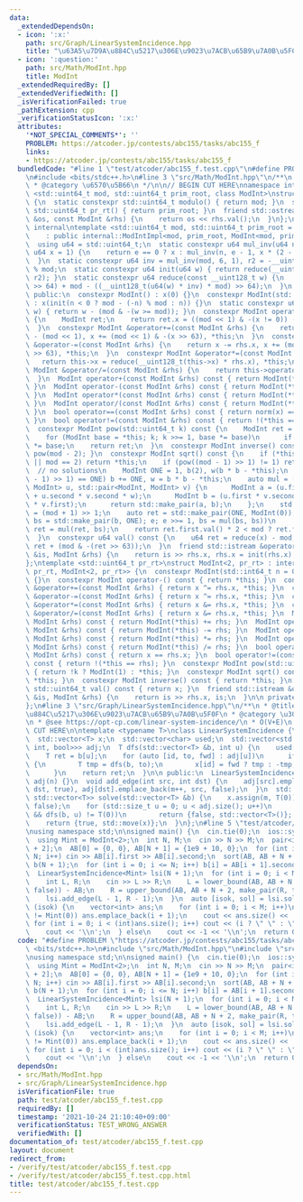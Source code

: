 ```yaml
---
data:
  _extendedDependsOn:
  - icon: ':x:'
    path: src/Graph/LinearSystemIncidence.hpp
    title: "\u63A5\u7D9A\u884C\u5217\u306E\u9023\u7ACB\u65B9\u7A0B\u5F0F"
  - icon: ':question:'
    path: src/Math/ModInt.hpp
    title: ModInt
  _extendedRequiredBy: []
  _extendedVerifiedWith: []
  _isVerificationFailed: true
  _pathExtension: cpp
  _verificationStatusIcon: ':x:'
  attributes:
    '*NOT_SPECIAL_COMMENTS*': ''
    PROBLEM: https://atcoder.jp/contests/abc155/tasks/abc155_f
    links:
    - https://atcoder.jp/contests/abc155/tasks/abc155_f
  bundledCode: "#line 1 \"test/atcoder/abc155_f.test.cpp\"\n#define PROBLEM \"https://atcoder.jp/contests/abc155/tasks/abc155_f\"\
    \n#include <bits/stdc++.h>\n#line 3 \"src/Math/ModInt.hpp\"\n/**\n * @title ModInt\n\
    \ * @category \u6570\u5B66\n */\n\n// BEGIN CUT HERE\nnamespace internal {\ntemplate\
    \ <std::uint64_t mod, std::uint64_t prim_root, class ModInt>\nstruct ModIntImpl\
    \ {\n  static constexpr std::uint64_t modulo() { return mod; }\n  static constexpr\
    \ std::uint64_t pr_rt() { return prim_root; }\n  friend std::ostream &operator<<(std::ostream\
    \ &os, const ModInt &rhs) {\n    return os << rhs.val();\n  }\n};\n}  // namespace\
    \ internal\ntemplate <std::uint64_t mod, std::uint64_t prim_root = 0>\nclass ModInt\n\
    \    : public internal::ModIntImpl<mod, prim_root, ModInt<mod, prim_root>> {\n\
    \  using u64 = std::uint64_t;\n  static constexpr u64 mul_inv(u64 n, int e = 6,\
    \ u64 x = 1) {\n    return e == 0 ? x : mul_inv(n, e - 1, x * (2 - x * n));\n\
    \  }\n  static constexpr u64 inv = mul_inv(mod, 6, 1), r2 = -__uint128_t(mod)\
    \ % mod;\n  static constexpr u64 init(u64 w) { return reduce(__uint128_t(w) *\
    \ r2); }\n  static constexpr u64 reduce(const __uint128_t w) {\n    return u64(w\
    \ >> 64) + mod - ((__uint128_t(u64(w) * inv) * mod) >> 64);\n  }\n  u64 x;\n\n\
    \ public:\n  constexpr ModInt() : x(0) {}\n  constexpr ModInt(std::int64_t n)\
    \ : x(init(n < 0 ? mod - (-n) % mod : n)) {}\n  static constexpr u64 norm(u64\
    \ w) { return w - (mod & -(w >= mod)); }\n  constexpr ModInt operator-() const\
    \ {\n    ModInt ret;\n    return ret.x = ((mod << 1) & -(x != 0)) - x, ret;\n\
    \  }\n  constexpr ModInt &operator+=(const ModInt &rhs) {\n    return x += rhs.x\
    \ - (mod << 1), x += (mod << 1) & -(x >> 63), *this;\n  }\n  constexpr ModInt\
    \ &operator-=(const ModInt &rhs) {\n    return x -= rhs.x, x += (mod << 1) & -(x\
    \ >> 63), *this;\n  }\n  constexpr ModInt &operator*=(const ModInt &rhs) {\n \
    \   return this->x = reduce(__uint128_t(this->x) * rhs.x), *this;\n  }\n  constexpr\
    \ ModInt &operator/=(const ModInt &rhs) {\n    return this->operator*=(rhs.inverse());\n\
    \  }\n  ModInt operator+(const ModInt &rhs) const { return ModInt(*this) += rhs;\
    \ }\n  ModInt operator-(const ModInt &rhs) const { return ModInt(*this) -= rhs;\
    \ }\n  ModInt operator*(const ModInt &rhs) const { return ModInt(*this) *= rhs;\
    \ }\n  ModInt operator/(const ModInt &rhs) const { return ModInt(*this) /= rhs;\
    \ }\n  bool operator==(const ModInt &rhs) const { return norm(x) == norm(rhs.x);\
    \ }\n  bool operator!=(const ModInt &rhs) const { return !(*this == rhs); }\n\
    \  constexpr ModInt pow(std::uint64_t k) const {\n    ModInt ret = ModInt(1);\n\
    \    for (ModInt base = *this; k; k >>= 1, base *= base)\n      if (k & 1) ret\
    \ *= base;\n    return ret;\n  }\n  constexpr ModInt inverse() const { return\
    \ pow(mod - 2); }\n  constexpr ModInt sqrt() const {\n    if (*this == ModInt(0)\
    \ || mod == 2) return *this;\n    if (pow((mod - 1) >> 1) != 1) return ModInt(0);\
    \  // no solutions\n    ModInt ONE = 1, b(2), w(b * b - *this);\n    while (w.pow((mod\
    \ - 1) >> 1) == ONE) b += ONE, w = b * b - *this;\n    auto mul = [&](std::pair<ModInt,\
    \ ModInt> u, std::pair<ModInt, ModInt> v) {\n      ModInt a = (u.first * v.first\
    \ + u.second * v.second * w);\n      ModInt b = (u.first * v.second + u.second\
    \ * v.first);\n      return std::make_pair(a, b);\n    };\n    std::uint64_t e\
    \ = (mod + 1) >> 1;\n    auto ret = std::make_pair(ONE, ModInt(0));\n    for (auto\
    \ bs = std::make_pair(b, ONE); e; e >>= 1, bs = mul(bs, bs))\n      if (e & 1)\
    \ ret = mul(ret, bs);\n    return ret.first.val() * 2 < mod ? ret.first : -ret.first;\n\
    \  }\n  constexpr u64 val() const {\n    u64 ret = reduce(x) - mod;\n    return\
    \ ret + (mod & -(ret >> 63));\n  }\n  friend std::istream &operator>>(std::istream\
    \ &is, ModInt &rhs) {\n    return is >> rhs.x, rhs.x = init(rhs.x), is;\n  }\n\
    };\ntemplate <std::uint64_t pr_rt>\nstruct ModInt<2, pr_rt> : internal::ModIntImpl<2,\
    \ pr_rt, ModInt<2, pr_rt>> {\n  constexpr ModInt(std::int64_t n = 0) : x(n & 1)\
    \ {}\n  constexpr ModInt operator-() const { return *this; }\n  constexpr ModInt\
    \ &operator+=(const ModInt &rhs) { return x ^= rhs.x, *this; }\n  constexpr ModInt\
    \ &operator-=(const ModInt &rhs) { return x ^= rhs.x, *this; }\n  constexpr ModInt\
    \ &operator*=(const ModInt &rhs) { return x &= rhs.x, *this; }\n  constexpr ModInt\
    \ &operator/=(const ModInt &rhs) { return x &= rhs.x, *this; }\n  ModInt operator+(const\
    \ ModInt &rhs) const { return ModInt(*this) += rhs; }\n  ModInt operator-(const\
    \ ModInt &rhs) const { return ModInt(*this) -= rhs; }\n  ModInt operator*(const\
    \ ModInt &rhs) const { return ModInt(*this) *= rhs; }\n  ModInt operator/(const\
    \ ModInt &rhs) const { return ModInt(*this) /= rhs; }\n  bool operator==(const\
    \ ModInt &rhs) const { return x == rhs.x; }\n  bool operator!=(const ModInt &rhs)\
    \ const { return !(*this == rhs); }\n  constexpr ModInt pow(std::uint64_t k) const\
    \ { return !k ? ModInt(1) : *this; }\n  constexpr ModInt sqrt() const { return\
    \ *this; }\n  constexpr ModInt inverse() const { return *this; }\n  constexpr\
    \ std::uint64_t val() const { return x; }\n  friend std::istream &operator>>(std::istream\
    \ &is, ModInt &rhs) {\n    return is >> rhs.x, is;\n  }\n\n private:\n  bool x;\n\
    };\n#line 3 \"src/Graph/LinearSystemIncidence.hpp\"\n/**\n * @title \u63A5\u7D9A\
    \u884C\u5217\u306E\u9023\u7ACB\u65B9\u7A0B\u5F0F\n * @category \u30B0\u30E9\u30D5\
    \n * @see https://opt-cp.com/linear-system-incidence/\n * O(V+E)\n */\n\n// BEGIN\
    \ CUT HERE\n\ntemplate <typename T>\nclass LinearSystemIncidence {\n  int m;\n\
    \  std::vector<T> x;\n  std::vector<char> used;\n  std::vector<std::vector<std::tuple<int,\
    \ int, bool>>> adj;\n  T dfs(std::vector<T> &b, int u) {\n    used[u] = true;\n\
    \    T ret = b[u];\n    for (auto [id, to, fwd] : adj[u])\n      if (!used[to])\
    \ {\n        T tmp = dfs(b, to);\n        x[id] = fwd ? tmp : -tmp, ret += tmp;\n\
    \      }\n    return ret;\n  }\n\n public:\n  LinearSystemIncidence(int n) : m(0),\
    \ adj(n) {}\n  void add_edge(int src, int dst) {\n    adj[src].emplace_back(m,\
    \ dst, true), adj[dst].emplace_back(m++, src, false);\n  }\n  std::pair<bool,\
    \ std::vector<T>> solve(std::vector<T> &b) {\n    x.assign(m, T(0)), used.assign(adj.size(),\
    \ false);\n    for (std::size_t u = 0; u < adj.size(); u++)\n      if (!used[u]\
    \ && dfs(b, u) != T(0))\n        return {false, std::vector<T>()};  // no sloution\n\
    \    return {true, std::move(x)};\n  }\n};\n#line 5 \"test/atcoder/abc155_f.test.cpp\"\
    \nusing namespace std;\n\nsigned main() {\n  cin.tie(0);\n  ios::sync_with_stdio(0);\n\
    \  using Mint = ModInt<2>;\n  int N, M;\n  cin >> N >> M;\n  pair<int, bool> AB[N\
    \ + 2];\n  AB[0] = {0, 0}, AB[N + 1] = {1e9 + 10, 0};\n  for (int i = 1; i <=\
    \ N; i++) cin >> AB[i].first >> AB[i].second;\n  sort(AB, AB + N + 2);\n  vector<Mint>\
    \ b(N + 1);\n  for (int i = 0; i <= N; i++) b[i] = AB[i + 1].second ^ AB[i].second;\n\
    \  LinearSystemIncidence<Mint> lsi(N + 1);\n  for (int i = 0; i < M; i++) {\n\
    \    int L, R;\n    cin >> L >> R;\n    L = lower_bound(AB, AB + N + 2, make_pair(L,\
    \ false)) - AB;\n    R = upper_bound(AB, AB + N + 2, make_pair(R, true)) - AB;\n\
    \    lsi.add_edge(L - 1, R - 1);\n  }\n  auto [isok, sol] = lsi.solve(b);\n  if\
    \ (isok) {\n    vector<int> ans;\n    for (int i = 0; i < M; i++)\n      if (sol[i]\
    \ != Mint(0)) ans.emplace_back(i + 1);\n    cout << ans.size() << '\\n';\n   \
    \ for (int i = 0; i < (int)ans.size(); i++) cout << (i ? \" \" : \"\") << ans[i];\n\
    \    cout << '\\n';\n  } else\n    cout << -1 << '\\n';\n  return 0;\n}\n"
  code: "#define PROBLEM \"https://atcoder.jp/contests/abc155/tasks/abc155_f\"\n#include\
    \ <bits/stdc++.h>\n#include \"src/Math/ModInt.hpp\"\n#include \"src/Graph/LinearSystemIncidence.hpp\"\
    \nusing namespace std;\n\nsigned main() {\n  cin.tie(0);\n  ios::sync_with_stdio(0);\n\
    \  using Mint = ModInt<2>;\n  int N, M;\n  cin >> N >> M;\n  pair<int, bool> AB[N\
    \ + 2];\n  AB[0] = {0, 0}, AB[N + 1] = {1e9 + 10, 0};\n  for (int i = 1; i <=\
    \ N; i++) cin >> AB[i].first >> AB[i].second;\n  sort(AB, AB + N + 2);\n  vector<Mint>\
    \ b(N + 1);\n  for (int i = 0; i <= N; i++) b[i] = AB[i + 1].second ^ AB[i].second;\n\
    \  LinearSystemIncidence<Mint> lsi(N + 1);\n  for (int i = 0; i < M; i++) {\n\
    \    int L, R;\n    cin >> L >> R;\n    L = lower_bound(AB, AB + N + 2, make_pair(L,\
    \ false)) - AB;\n    R = upper_bound(AB, AB + N + 2, make_pair(R, true)) - AB;\n\
    \    lsi.add_edge(L - 1, R - 1);\n  }\n  auto [isok, sol] = lsi.solve(b);\n  if\
    \ (isok) {\n    vector<int> ans;\n    for (int i = 0; i < M; i++)\n      if (sol[i]\
    \ != Mint(0)) ans.emplace_back(i + 1);\n    cout << ans.size() << '\\n';\n   \
    \ for (int i = 0; i < (int)ans.size(); i++) cout << (i ? \" \" : \"\") << ans[i];\n\
    \    cout << '\\n';\n  } else\n    cout << -1 << '\\n';\n  return 0;\n}"
  dependsOn:
  - src/Math/ModInt.hpp
  - src/Graph/LinearSystemIncidence.hpp
  isVerificationFile: true
  path: test/atcoder/abc155_f.test.cpp
  requiredBy: []
  timestamp: '2021-10-24 21:10:40+09:00'
  verificationStatus: TEST_WRONG_ANSWER
  verifiedWith: []
documentation_of: test/atcoder/abc155_f.test.cpp
layout: document
redirect_from:
- /verify/test/atcoder/abc155_f.test.cpp
- /verify/test/atcoder/abc155_f.test.cpp.html
title: test/atcoder/abc155_f.test.cpp
---
```

